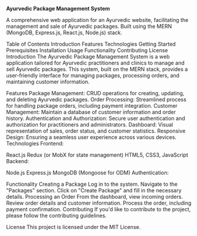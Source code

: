**Ayurvedic Package Management System**


A comprehensive web application for an Ayurvedic website, facilitating the management and sale of Ayurvedic packages. Built using the MERN (MongoDB, Express.js, React.js, Node.js) stack.

Table of Contents Introduction Features Technologies Getting Started Prerequisites Installation Usage Functionality Contributing License Introduction The Ayurvedic Package Management System is a web application tailored for Ayurvedic practitioners and clinics to manage and sell Ayurvedic packages. This system, built on the MERN stack, provides a user-friendly interface for managing packages, processing orders, and maintaining customer information.

Features
Package Management: CRUD operations for creating, updating, and deleting Ayurvedic packages. Order Processing: Streamlined process for handling package orders, including payment integration. Customer Management: Maintain a database of customer information and order history. Authentication and Authorization: Secure user authentication and authorization for practitioners and administrators. Dashboard: Visual representation of sales, order status, and customer statistics. Responsive Design: Ensuring a seamless user experience across various devices. Technologies Frontend:

React.js Redux (or MobX for state management) HTML5, CSS3, JavaScript Backend:

Node.js Express.js MongoDB (Mongoose for ODM) Authentication:

Functionality
Creating a Package Log in to the system. Navigate to the "Packages" section. Click on "Create Package" and fill in the necessary details. Processing an Order From the dashboard, view incoming orders. Review order details and customer information. Process the order, including payment confirmation. Contributing If you'd like to contribute to the project, please follow the contributing guidelines.

License This project is licensed under the MIT License.
